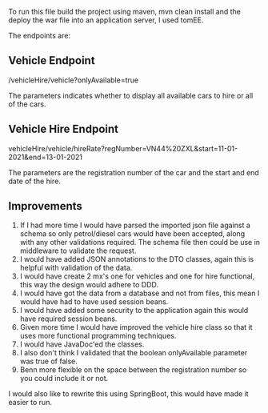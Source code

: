 To run this file build the project using maven, mvn clean install and the deploy the war file into an application server, I used tomEE.

The endpoints are:

Vehicle Endpoint
----------------
/vehicleHire/vehicle?onlyAvailable=true

The parameters indicates whether to display all available cars to hire or all of the cars.

Vehicle Hire Endpoint
---------------------
vehicleHire/vehicle/hireRate?regNumber=VN44%20ZXL&start=11-01-2021&end=13-01-2021

The parameters are the registration number of the car and the start and end date of the hire.

Improvements
------------

1. If I had more time I would have parsed the imported json file against a schema so only petrol/diesel cars would have been accepted, along with any other validations required.    The schema file then could be use in middleware to validate the request.
2. I would have added JSON annotations to the DTO classes, again this is helpful with validation of the data.
3. I would have create 2 mx's one for vehicles and one for hire functional, this way the design would adhere to DDD.
4. I would have got the data from a database and not from files, this mean I would have had to have used session beans.
5. I would have added some security to the application again this would have required session beans.
6. Given more time I would have improved the vehicle hire class so that it uses more functional programming techniques.
7. I would have JavaDoc'ed the classes.
8. I also don't think I validated that the boolean onlyAvailable parameter was true of false.
9. Benn more flexible on the space between the registration number so you could include it or not.

I would also like to rewrite this using SpringBoot, this would have made it easier to run.
